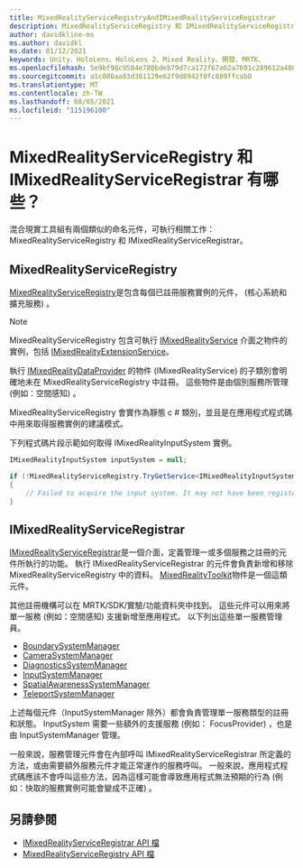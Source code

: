```yaml
---
title: MixedRealityServiceRegistryAndIMixedRealityServiceRegistrar
description: MixedRealityServiceRegistry 和 IMixedRealityServiceRegistrar 的檔
author: davidkline-ms
ms.author: davidkl
ms.date: 01/12/2021
keywords: Unity、HoloLens、HoloLens 2、Mixed Reality、開發、MRTK、
ms.openlocfilehash: 5e9bf98c9584e780bdeb79d7ca172f67a62a7601c289612a40082ecaa90e9448
ms.sourcegitcommit: a1c086aa83d381129e62f9d8942f0fc889ffcab0
ms.translationtype: MT
ms.contentlocale: zh-TW
ms.lasthandoff: 08/05/2021
ms.locfileid: "115196100"
---
```

# <a name="what-are-the-mixedrealityserviceregistry-and-imixedrealityserviceregistrar"></a>MixedRealityServiceRegistry 和 IMixedRealityServiceRegistrar 有哪些？

混合現實工具組有兩個類似的命名元件，可執行相關工作： MixedRealityServiceRegistry 和 IMixedRealityServiceRegistrar。

## <a name="mixedrealityserviceregistry"></a>MixedRealityServiceRegistry

[MixedRealityServiceRegistry](xref:Microsoft.MixedReality.Toolkit.MixedRealityServiceRegistry)是包含每個已註冊服務實例的元件， (核心系統和擴充服務) 。

> [!NOTE]
> MixedRealityServiceRegistry 包含可執行 [IMixedRealityService](xref:Microsoft.MixedReality.Toolkit.IMixedRealityService) 介面之物件的實例，包括 [IMixedRealityExtensionService](xref:Microsoft.MixedReality.Toolkit.IMixedRealityExtensionService)。
>
>執行 [IMixedRealityDataProvider](xref:Microsoft.MixedReality.Toolkit.IMixedRealityDataProvider) 的物件 (IMixedRealityService) 的子類別會明確地未在 MixedRealityServiceRegistry 中註冊。 這些物件是由個別服務所管理 (例如：空間感知) 。

MixedRealityServiceRegistry 會實作為靜態 c # 類別，並且是在應用程式程式碼中用來取得服務實例的建議模式。

下列程式碼片段示範如何取得 IMixedRealityInputSystem 實例。

```c#
IMixedRealityInputSystem inputSystem = null;

if (!MixedRealityServiceRegistry.TryGetService<IMixedRealityInputSystem>(out inputSystem))
{
    // Failed to acquire the input system. It may not have been registered
}
```

## <a name="imixedrealityserviceregistrar"></a>IMixedRealityServiceRegistrar

[IMixedRealityServiceRegistrar](xref:Microsoft.MixedReality.Toolkit.IMixedRealityServiceRegistrar)是一個介面，定義管理一或多個服務之註冊的元件所執行的功能。 執行 IMixedRealityServiceRegistrar 的元件會負責新增和移除 MixedRealityServiceRegistry 中的資料。 [MixedRealityToolkit](xref:Microsoft.MixedReality.Toolkit.MixedRealityToolkit)物件是一個這類元件。

其他註冊機構可以在 MRTK/SDK/實驗/功能資料夾中找到。 這些元件可以用來將單一服務 (例如：空間感知) 支援新增至應用程式。 以下列出這些單一服務管理員。

- [BoundarySystemManager](xref:Microsoft.MixedReality.Toolkit.Experimental.Boundary.BoundarySystemManager)
- [CameraSystemManager](xref:Microsoft.MixedReality.Toolkit.Experimental.CameraSystem.CameraSystemManager)
- [DiagnosticsSystemManager](xref:Microsoft.MixedReality.Toolkit.Experimental.Diagnostics.DiagnosticsSystemManager)
- [InputSystemManager](xref:Microsoft.MixedReality.Toolkit.Experimental.Input.InputSystemManager)
- [SpatialAwarenessSystemManager](xref:Microsoft.MixedReality.Toolkit.Experimental.SpatialAwareness.SpatialAwarenessSystemManager)
- [TeleportSystemManager](xref:Microsoft.MixedReality.Toolkit.Experimental.Teleport.TeleportSystemManager)

上述每個元件（InputSystemManager 除外）都會負責管理單一服務類型的註冊和狀態。 InputSystem 需要一些額外的支援服務 (例如： FocusProvider) ，也是由 InputSystemManager 管理。

一般來說，服務管理元件會在內部呼叫 IMixedRealityServiceRegistrar 所定義的方法，或由需要額外服務元件才能正常運作的服務呼叫。 一般來說，應用程式程式碼應該不會呼叫這些方法，因為這樣可能會導致應用程式無法預期的行為 (例如：快取的服務實例可能會變成不正確) 。

## <a name="see-also"></a>另請參閱

- [IMixedRealityServiceRegistrar API 檔](xref:Microsoft.MixedReality.Toolkit.IMixedRealityServiceRegistrar)
- [MixedRealityServiceRegistry API 檔](xref:Microsoft.MixedReality.Toolkit.MixedRealityServiceRegistry)
